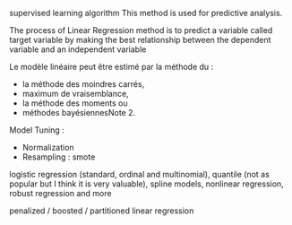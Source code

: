 


supervised learning algorithm
This method is used for predictive analysis.

The process of Linear Regression method is to predict a variable called target variable by making the best relationship between the dependent variable and an independent variable


Le modèle linéaire peut être estimé par la méthode du : 
- la méthode des moindres carrés, 
- maximum de vraisemblance,
- la méthode des moments ou 
- méthodes bayésiennesNote 2.


Model Tuning :
* Normalization 
* Resampling : smote


logistic regression (standard, ordinal and multinomial), 
quantile (not as popular but I think it is very valuable), 
spline models, 
nonlinear regression, 
robust regression and more


penalized / boosted / partitioned linear regression

